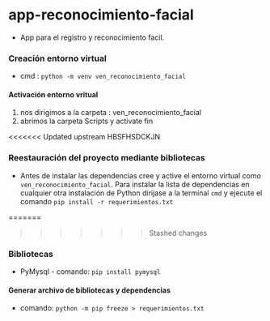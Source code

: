 # app-reconocimiento-facial
- App para el registro y reconocimiento facil.

### Creación entorno virtual
* cmd : `python -m venv ven_reconocimiento_facial` 

#### Activación entorno vritual 
 1. nos dirigimos a la carpeta : ven_reconocimiento_facial 
 2. abrimos la carpeta Scripts y activate
  fin 

<<<<<<< Updated upstream
HBSFHSDCKJN

### Reestauración del proyecto mediante bibliotecas

- Antes de instalar las dependencias cree y active el entorno virtual como `ven_reconocimiento_facial`.
Para instalar la lista de dependencias en cualquier otra instalación de Python dirijase a
la terminal `cmd` y ejecute el comando `pip install -r requerimientos.txt`

=======
>>>>>>> Stashed changes
### Bibliotecas
* PyMysql - comando: `pip install pymysql`

#### Generar archivo de bibliotecas y dependencias
- comando: `python -m pip freeze > requerimientos.txt`